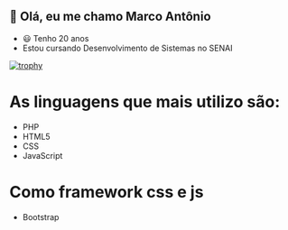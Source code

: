 ## 👋 Olá, eu me chamo Marco Antônio

- :smiley: Tenho 20 anos
- Estou cursando Desenvolvimento de Sistemas no SENAI

[![trophy](https://github-profile-trophy.vercel.app/?username=MarcoAntonioNobre&theme=onedark)](https://github.com/ryo-ma/github-MarcoAntonioNobre-trophy)


# As linguagens que mais utilizo são:

- PHP
- HTML5
- CSS
- JavaScript

# Como framework css e js

- Bootstrap
